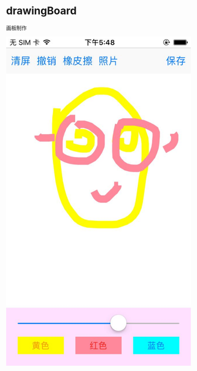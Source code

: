 # drawingBoard
画板制作

![image](https://github.com/DongRanSun/drawingBoard/blob/master/画板/画板/WechatIMG20.jpeg) 
